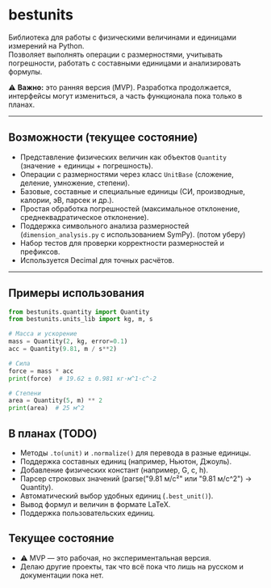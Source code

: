 # bestunits

Библиотека для работы с физическими величинами и единицами измерений на Python.  
Позволяет выполнять операции с размерностями, учитывать погрешности, работать с составными единицами и анализировать формулы.  

⚠️ **Важно:** это ранняя версия (MVP). Разработка продолжается, интерфейсы могут измениться, а часть функционала пока только в планах.

---

## Возможности (текущее состояние)

- Представление физических величин как объектов `Quantity` (значение + единицы + погрешность).
- Операции с размерностями через класс `UnitBase` (сложение, деление, умножение, степени).
- Базовые, составные и специальные единицы (СИ, производные, калории, эВ, парсек и др.).
- Простая обработка погрешностей (максимальное отклонение, среднеквадратическое отклонение).
- Поддержка символьного анализа размерностей (`dimension_analysis.py` с использованием SymPy). (потом уберу)
- Набор тестов для проверки корректности размерностей и префиксов.
- Используется Decimal для точных расчётов.

---

## Примеры использования

```python
from bestunits.quantity import Quantity
from bestunits.units_lib import kg, m, s

# Масса и ускорение
mass = Quantity(2, kg, error=0.1)
acc = Quantity(9.81, m / s**2)

# Сила
force = mass * acc
print(force)  # 19.62 ± 0.981 кг·м^1·с^-2

# Степени
area = Quantity(5, m) ** 2
print(area)  # 25 м^2
```

## В планах (TODO)

- Методы `.to(unit)` и `.normalize()` для перевода в разные единицы.
- Поддержка составных единиц (например, Ньютон, Джоуль).
- Добавление физических констант (например, G, c, h).
- Парсер строковых значений (parse("9.81 м/с²" или "9.81 м/с^2") → Quantity).
- Автоматический выбор удобных единиц (`.best_unit()`).
- Вывод формул и величин в формате LaTeX.
- Поддержка пользовательских единиц.


## Текущее состояние

- ⚠ MVP — это рабочая, но экспериментальная версия.
- Делаю другие проекты, так что всё пока что лишь на русском и документации пока нет.
